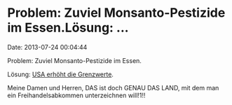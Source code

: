 Problem: Zuviel Monsanto-Pestizide im Essen.Lösung: \...
========================================================

Date: 2013-07-24 00:04:44

Problem: Zuviel Monsanto-Pestizide im Essen.

Lösung: [USA erhöht die
Grenzwerte](http://rt.com/usa/monsanto-glyphosate-roundup-epa-483/).

Meine Damen und Herren, DAS ist doch GENAU DAS LAND, mit dem man ein
Freihandelsabkommen unterzeichnen will!1!!
